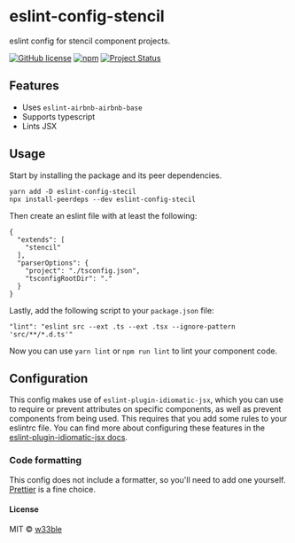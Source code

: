 # eslint-config-stencil

eslint config for stencil component projects.

[![GitHub license](https://img.shields.io/badge/license-MIT-blue.svg)](https://raw.githubusercontent.com/w33ble/eslint-config-stencil/master/LICENSE)
[![npm](https://img.shields.io/npm/v/@w33ble/eslint-config-stencil.svg)](https://www.npmjs.com/package/@w33ble/eslint-config-stencil)
[![Project Status](https://img.shields.io/badge/status-experimental-orange.svg)](https://nodejs.org/api/documentation.html#documentation_stability_index)

## Features

- Uses `eslint-airbnb-airbnb-base`
- Supports typescript
- Lints JSX

## Usage

Start by installing the package and its peer dependencies.

```
yarn add -D eslint-config-stecil
npx install-peerdeps --dev eslint-config-stecil
```

Then create an eslint file with at least the following:

```
{
  "extends": [
    "stencil"
  ],
  "parserOptions": {
    "project": "./tsconfig.json",
    "tsconfigRootDir": "."
  }
}
```

Lastly, add the following script to your `package.json` file:

```
"lint": "eslint src --ext .ts --ext .tsx --ignore-pattern 'src/**/*.d.ts'"
```

Now you can use `yarn lint` or `npm run lint` to lint your component code.

## Configuration

This config makes use of `eslint-plugin-idiomatic-jsx`, which you can use to require or prevent attributes on specific components, as well as prevent components from being used. This requires that you add some rules to your eslintrc file. You can find more about configuring these features in the [eslint-plugin-idiomatic-jsx docs](https://github.com/danrigsby/eslint-plugin-idiomatic-jsx/tree/master/docs/rules).

### Code formatting

This config does not include a formatter, so you'll need to add one yourself. [Prettier](https://prettier.io/) is a fine choice.

#### License

MIT © [w33ble](https://github.com/w33ble)
